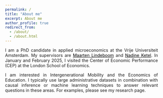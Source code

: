 ```yaml
---
permalink: /
title: "About me"
excerpt: About me
author_profile: true
redirect_from: 
  - /about/
  - /about.html
---
```


<p align="justify">  
I am a PhD candidate in applied microeconomics at the Vrije Universiteit Amsterdam. My supervisors are <a href="https://research.vu.nl/en/persons/maarten-lindeboom" style="color: black;">Maarten Lindeboom</a> and <a href="https://sites.google.com/site/nadineketel/" style="color: black;">Nadine Ketel</a>. In January and February 2025, I visited the Center of Economic Performance (CEP) at the London School of Economics.  
</p>

<p align="justify">
I am interested in Intergenerational Mobility and the Economics of Education. I typically use large administrative datasets in combination with causal inference or machine learning techniques to answer relevant questions in these areas. For examples, please see my research page. 
</p>
